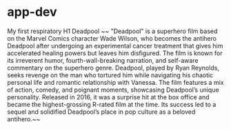 # app-dev
My first respiratory
H1 Deadpool
~~ "Deadpool" is a superhero film based on the Marvel Comics character Wade Wilson, who becomes the antihero Deadpool after undergoing an experimental cancer treatment that gives him accelerated healing powers but leaves him disfigured. The film is known for its irreverent humor, fourth-wall-breaking narration, and self-aware commentary on the superhero genre. Deadpool, played by Ryan Reynolds, seeks revenge on the man who tortured him while navigating his chaotic personal life and romantic relationship with Vanessa. The film features a mix of action, comedy, and poignant moments, showcasing Deadpool’s unique personality. Released in 2016, it was a surprise hit at the box office and became the highest-grossing R-rated film at the time. Its success led to a sequel and solidified Deadpool’s place in pop culture as a beloved antihero.~~
